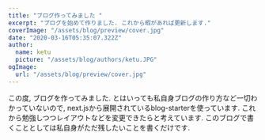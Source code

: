 ```yaml
---
title: "ブログ作ってみました "
excerpt: "ブログを始めて作りました. これから暇があれば更新します."
coverImage: "/assets/blog/preview/cover.jpg"
date: "2020-03-16T05:35:07.322Z"
author:
  name: ketu
  picture: "/assets/blog/authors/ketu.JPG"
ogImage:
  url: "/assets/blog/preview/cover.jpg"
---
```


この度, ブログを作ってみました. とはいっても私自身ブログの作り方など一切わかっていないので, next.jsから展開されているblog-starterを使っています. これから勉強しつつレイアウトなどを変更できたらと考えています. 
このブログで書くこととしては私自身がただ残したいことを書くだけです.